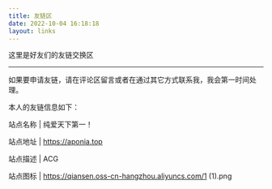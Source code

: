 ```yaml
---
title: 友链区
date: 2022-10-04 16:18:18
layout: links
---
```




这里是好友们的友链交换区

------

如果要申请友链，请在评论区留言或者在通过其它方式联系我，我会第一时间处理。

本人的友链信息如下：

站点名称 | 纯爱天下第一！

站点地址 | https://aponia.top

站点描述 | ACG

站点图标 | https://qiansen.oss-cn-hangzhou.aliyuncs.com/1 (1).png